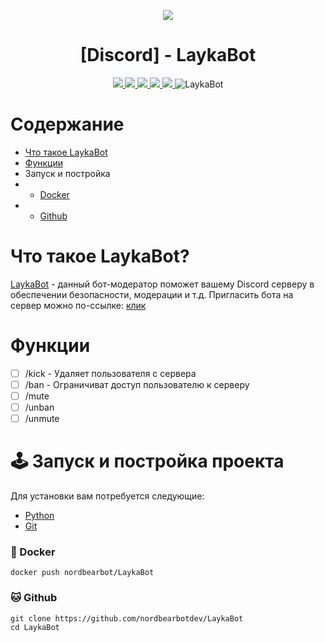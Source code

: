 <p align="center">
  <img src="https://i.discord.fr/PSS.png">
</p>

<h1 align="center">[Discord] - LaykaBot</h1>
<p align="center">
  <a href="https://github.com/nordbearbotdev/LaykaBot/blob/main/LICENSE">
    <img src="https://img.shields.io/badge/License-GPL3-important">
  </a>
  <a href="https://www.python.org">
    <img src="https://img.shields.io/badge/Python-3.9-informational.svg">
  </a>
  <a href="https://github.com/nordbearbotdev/LaykaBot">
    <img src="https://img.shields.io/badge/covarage-95%25-green">
  </a>
  <a href="https://github.com/nordbearbotdev">
    <img src="https://img.shields.io/github/repo-size/AstraaDev/Discord-All-Tools-In-One.svg?label=Repo%20size&style=flat-square">
  </a>
  <a href="https://github.com/nordbearbotdev">
    <img src="https://">
  </a>
    <img src="https://img.shields.io/discord/981289415538266162  " alt="LaykaBot"/></a>
  </a>
</p>



# Содержание
* [Что такое LaykaBot]()
* [Функции]()
* []() Запуск и постройка 
* * [Docker]() 
* * [Github]()


# Что такое LaykaBot?
[LaykaBot]() - данный бот-модератор поможет вашему Discord серверу в обеспечении безопасности, модерации и т.д.
Пригласить бота на сервер можно по-ссылке: [клик](https://discord.com/oauth2/authorize?client_id=992017702522724413&scope=bot+applications.commands)

# Функции
- [ ] /kick - Удаляет пользователя с сервера
- [ ] /ban - Ограничиват доступ пользователю к серверу
- [ ] /mute
- [ ] /unban
- [ ] /unmute

# 🕹️ Запуск и постройка проекта
Для установки вам потребуется следующие:

- [Python]()
- [Git]()

### 🐳 Docker

```shell
docker push nordbearbot/LaykaBot
```

### 🐱 Github
```shell
git clone https://github.com/nordbearbotdev/LaykaBot
cd LaykaBot
```
